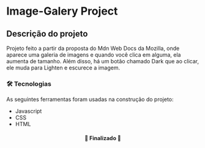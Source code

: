 # Image-Galery Project


## Descrição do projeto

Projeto feito a partir da proposta do Mdn Web Docs da Mozilla, onde aparece uma galeria de imagens e quando você clica em alguma, ela aumenta de tamanho. Além disso, há um botão chamado Dark que ao clicar, ele muda para Lighten e escurece a imagem.

### 🛠 Tecnologias

As seguintes ferramentas foram usadas na construção do projeto:

- Javascript
- CSS
- HTML

<h4 align="center"> 
	🚧 Finalizado 🚧
</h4>
